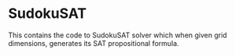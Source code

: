 # SudokuSAT
This contains the code to SudokuSAT solver which when given grid dimensions, generates its SAT propositional formula.
